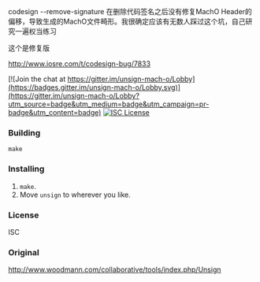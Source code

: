 codesign --remove-signature 在删除代码签名之后没有修复MachO Header的偏移，导致生成的MachO文件畸形。我很确定应该有无数人踩过这个坑，自己研究一遍权当练习

这个是修复版


http://www.iosre.com/t/codesign-bug/7833

[![Join the chat at https://gitter.im/unsign-mach-o/Lobby](https://badges.gitter.im/unsign-mach-o/Lobby.svg)](https://gitter.im/unsign-mach-o/Lobby?utm_source=badge&utm_medium=badge&utm_campaign=pr-badge&utm_content=badge) [![ISC License](https://img.shields.io/badge/license-ISC%20License-blue.svg)](https://opensource.org/licenses/ISC)

### Building

    make

### Installing

1. `make`.
2. Move `unsign` to wherever you like.

### License
ISC

### Original

http://www.woodmann.com/collaborative/tools/index.php/Unsign

